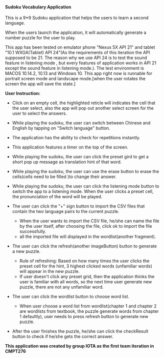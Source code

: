 #### **Sudoku Vocabulary Application** 
This is a 9*9 Sudoku application that helps the users to learn a second language.

When the users launch the application, it will automatically generate a number puzzle for the user to play.

This app has been tested on emulator phone "Nexus 5X API 21" and tablet "10.1 WXGA(Tablet) API 24"(As the requirements of this iteration the API supposed to be 21. 
The reason why we use API 24 is to test the sound feature in listening mode , but every features of application works in API 21 except the sound feature in listening mode.). The test environment is MACOS 10.14.2, 10.13 and Windows 10.
This app right now is runnable for portrait screen mode and landscape mode.[when the user rotates the screen the app will save the state.]

**User Instruction:**
- Click on an empty cell, the highlighted reticle will indicates the cell that the user select, also the app will pop out another select screen for the user to select the answers. 

- While playing the sudoku, the user can switch between Chinese and English by tapping on "Switch language" button.

- The application has the ability to check for repetitions instantly.

- This application features a timer on the top of the screen.

- While playing the sudoku, the user can click the preset gird to get a short pop up message as translation hint of that word.

- While playing the sudoku, the user can use the erase button to erase the cells(cells need to be filled )to change their answer.

- While playing the sudoku, the user can click the listening mode button to switch the app to a listening mode. When the user clicks a preset cell, the pronunciation of the word will be played.

- The user can click the "+" sign button to import the CSV files that contain the two language pairs to the current puzzle.
  - When the user wants to import the CSV file, he/she can name the file by the user itself, after choosing the file, click ok to import the file successfully.
  - all the imported file will displayed in the wordlist(another fragment).

- The user can click the refresh(another imageButton) button to generate a new puzzle.
  - Rule of refreshing: 
    Based on how many times the user clicks the preset cell for the hint, 3 highest clicked words (unfamiliar words) will appear in the new puzzle.
  - If user doesn't click any preset grid, then the application thinks the user is familiar with all words, so the next time user generate new puzzle, there are not any unfamiliar word.
    
- The user can click the wordlist button to choose word list.
  - When user choose a word list from wordlist(chapter 1 and chapter 2 are wordlists from textbook, the puzzle generate words from chapter 1 defaultly), user needs to press refresh button to generate new puzzle.
  
- After the user finishes the puzzle, he/she can click the checkResult button to check if he/she gets the correct answer.


**This application was created by group IOTA as the first team iteration in CMPT276**